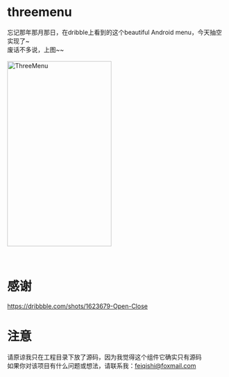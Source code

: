 # threemenu
忘记那年那月那日，在dribble上看到的这个beautiful Android menu，今天抽空实现了~ <br>
废话不多说，上图~~ <br><br>
<img src="https://github.com/cloudups/threemenu/blob/master/ThreeMenu/gif/ThreeMenu.gif" width = "240" height = "426" alt="ThreeMenu" />

<br>

# 感谢
https://dribbble.com/shots/1623679-Open-Close

# 注意
请原谅我只在工程目录下放了源码，因为我觉得这个组件它确实只有源码<br>
如果你对该项目有什么问题或想法，请联系我：feiqishi@foxmail.com
